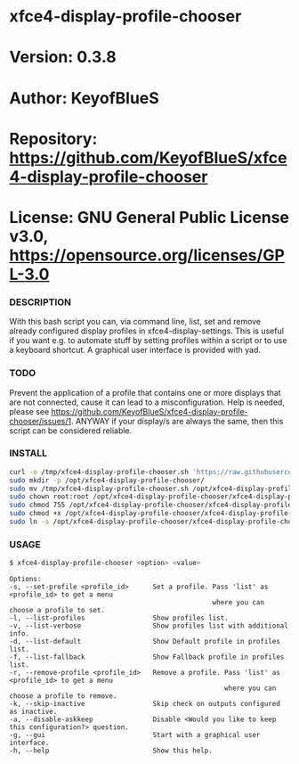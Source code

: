 # xfce4-display-profile-chooser

# Version:    0.3.8
# Author:     KeyofBlueS
# Repository: https://github.com/KeyofBlueS/xfce4-display-profile-chooser
# License:    GNU General Public License v3.0, https://opensource.org/licenses/GPL-3.0

### DESCRIPTION
With this bash script you can, via command line, list, set and remove already configured display profiles in xfce4-display-settings.
This is useful if you want e.g. to automate stuff by setting profiles within a script or to use a keyboard shortcut.
A graphical user interface is provided with yad.

### TODO
Prevent the application of a profile that contains one or more displays that are not connected, cause it can lead to a misconfiguration. Help is needed, please see https://github.com/KeyofBlueS/xfce4-display-profile-chooser/issues/1. ANYWAY if your display/s are always the same, then this script can be considered reliable.

### INSTALL
```sh
curl -o /tmp/xfce4-display-profile-chooser.sh 'https://raw.githubusercontent.com/KeyofBlueS/xfce4-display-profile-chooser/master/xfce4-display-profile-chooser.sh'
sudo mkdir -p /opt/xfce4-display-profile-chooser/
sudo mv /tmp/xfce4-display-profile-chooser.sh /opt/xfce4-display-profile-chooser/
sudo chown root:root /opt/xfce4-display-profile-chooser/xfce4-display-profile-chooser.sh
sudo chmod 755 /opt/xfce4-display-profile-chooser/xfce4-display-profile-chooser.sh
sudo chmod +x /opt/xfce4-display-profile-chooser/xfce4-display-profile-chooser.sh
sudo ln -s /opt/xfce4-display-profile-chooser/xfce4-display-profile-chooser.sh /usr/local/bin/xfce4-display-profile-chooser
```
### USAGE
```sh
$ xfce4-display-profile-chooser <option> <value>
```
```
Options:
-s, --set-profile <profile_id>      Set a profile. Pass 'list' as <profile_id> to get a menu
                                                   where you can choose a profile to set.
-l, --list-profiles                 Show profiles list.
-v, --list-verbose                  Show profiles list with additional info.
-d, --list-default                  Show Default profile in profiles list.
-f, --list-fallback                 Show Fallback profile in profiles list.
-r, --remove-profile <profile_id>   Remove a profile. Pass 'list' as <profile_id> to get a menu
                                                      where you can choose a profile to remove.
-k, --skip-inactive                 Skip check on outputs configured as inactive.
-a, --disable-askkeep               Disable <Would you like to keep this configuration?> question.
-g, --gui                           Start with a graphical user interface.
-h, --help                          Show this help.
```
